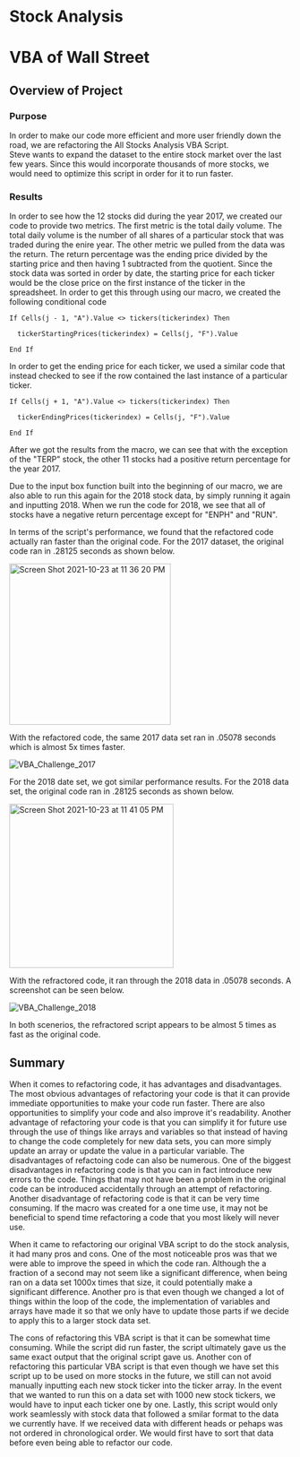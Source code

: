 # Stock Analysis
# VBA of Wall Street

## Overview of Project

### Purpose
In order to make our code more efficient and more user friendly down the road, we are refactoring the All Stocks Analysis VBA Script.   
Steve wants to expand the dataset to the entire stock market over the last few years.  Since this would incorporate thousands of more stocks, we would need to optimize this script in order for it to run faster.


### Results

In order to see how the 12 stocks did during the year 2017, we created our code to provide two metrics.  The first metric is the total daily volume.  The total daily volume is the number of all shares of a particular stock that was traded during the enire year.  The other metric we pulled from the data was the return.  The return percentage was the ending price divided by the starting price and then having 1 subtracted from the quotient.   Since the stock data was sorted in order by date, the starting price for each ticker would be the close price on the first instance of the ticker in the spreadsheet.  In order to get this through using our macro, we created the following conditional code

```
If Cells(j - 1, "A").Value <> tickers(tickerindex) Then
    
  tickerStartingPrices(tickerindex) = Cells(j, "F").Value
   
End If
```        
        

In order to get the ending price for each ticker, we used a similar code that instead checked to see if the row contained the last instance of a particular ticker.


``` 
If Cells(j + 1, "A").Value <> tickers(tickerindex) Then
        
  tickerEndingPrices(tickerindex) = Cells(j, "F").Value
    
End If
```

After we got the results from the macro, we can see that with the exception of the "TERP" stock, the other 11 stocks had a positive return percentage for the year 2017.  

Due to the input box function built into the beginning of our macro, we are also able to run this again for the 2018 stock data, by simply running it again and inputting 2018.  When we run the code for 2018, we see that all of stocks have a negative return percentage except for "ENPH" and "RUN".

In terms of the script's performance, we found that the refactored code actually ran faster than the original code.  For the 2017 dataset, the original code ran in .28125 seconds as shown below.

<img width="288" alt="Screen Shot 2021-10-23 at 11 36 20 PM" src="https://user-images.githubusercontent.com/87248687/138579483-cbc3effc-cb8f-4d51-a07d-ca3acd53bf9d.png">


With the refactored code, the same 2017 data set ran in .05078 seconds which is almost 5x times faster.

![VBA_Challenge_2017](https://user-images.githubusercontent.com/87248687/138579492-1dee0a2e-65d9-44d9-985f-164bcdb5654a.png)

For the 2018 date set, we got similar performance results.  For the 2018 data set, the original code ran in .28125 seconds as shown below.

<img width="293" alt="Screen Shot 2021-10-23 at 11 41 05 PM" src="https://user-images.githubusercontent.com/87248687/138579579-0a355566-0a48-48fe-9ce4-80e1375666f1.png">

With the refractored code, it ran through the 2018 data in .05078 seconds.  A screenshot can be seen below.

![VBA_Challenge_2018](https://user-images.githubusercontent.com/87248687/138579644-61bd0d87-9062-4364-b3a0-9e8b4ff2d914.png)

In both scenerios, the refractored script appears to be almost 5 times as fast as the original code.

## Summary

When it comes to refactoring code, it has advantages and disadvantages.  The most obvious advantages of refactoring your code is that it can provide immediate opportunities to make your code run faster.  There are also opportunities to simplify your code and also improve it's readability.  Another advantage of refactoring your code is that you can simplify it for future use through the use of things like arrays and variables so that instead of having to change the code completely for new data sets, you can more simply update an array or update the value in a particular variable.  The disadvantages of refactoing code can also be numerous.  One of the biggest disadvantages in refactoring code is that you can in fact introduce new errors to the code.  Things that may not have been a problem in the original code can be introduced accidentally through an attempt of refactoring.  Another disadvantage of refactoring code is that it can be very time consuming.  If the macro was created for a one time use, it may not be beneficial to spend time refactoring a code that you most likely will never use.

When it came to refactoring our original VBA script to do the stock analysis, it had many pros and cons.  One of the most noticeable pros was that we were able to improve the speed in which the code ran.  Although the a fraction of a second may not seem like a significant difference, when being ran on a data set 1000x times that size, it could potentially make a significant difference.  Another pro is that even though we changed a lot of things within the loop of the code, the implementation of variables and arrays have made it so that we only have to update those parts if we decide to apply this to a larger stock data set.

The cons of refactoring this VBA script is that it can be somewhat time consuming.  While the script did run faster, the script ultimately gave us the same exact output that the original script gave us.  Another con of refactoring this particular VBA script is that even though we have set this script up to be used on more stocks in the future, we still can not avoid manually inputting each new stock ticker into the ticker array.  In the event that we wanted to run this on a data set with 1000 new stock tickers, we would have to input each ticker one by one.  Lastly, this script would only work seamlessly with stock data that followed a smilar format to the data we currently have. If we received data with different heads or pehaps was not ordered in chronological order.  We would first have to sort that data before even being able to refactor our code.

